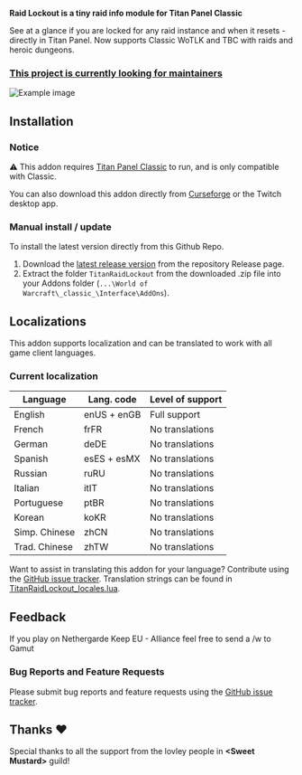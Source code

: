 **Raid Lockout is a tiny raid info module for Titan Panel Classic**

See at a glance if you are locked for any raid instance and when it resets - directly in Titan Panel.
Now supports Classic WoTLK and TBC with raids and heroic dungeons.

### [This project is currently looking for maintainers](https://github.com/obstrom/TitanRaidLockout/discussions/33)

![Example image](http://obstrom.com/github/raidlockout/readme2.jpg)

## Installation
### Notice
:warning: This addon requires [Titan Panel Classic](https://www.curseforge.com/wow/addons/titan-panel-classic) to run, and is only compatible with Classic. 

You can also download this addon directly from [Curseforge](https://www.curseforge.com/wow/addons/titan-panel-classic-raid-lockout) or the Twitch desktop app.

### Manual install / update
To install the latest version directly from this Github Repo.
1. Download the [latest release version](https://github.com/obstrom/TitanRaidLockout/releases/latest) from the repository Release page.
2. Extract the folder ```TitanRaidLockout``` from the downloaded .zip file into your Addons folder (```...\World of Warcraft\_classic_\Interface\AddOns```).

## Localizations
This addon supports localization and can be translated to work with all game client languages.

### Current localization
| Language | Lang. code | Level of support |
| -------- | ------------- | ------------- |
| English | enUS + enGB | Full support |
| French  | frFR | No translations |
| German  | deDE | No translations |
| Spanish  | esES + esMX | No translations |
| Russian  | ruRU | No translations |
| Italian  | itIT | No translations |
| Portuguese  | ptBR | No translations |
| Korean  | koKR  | No translations |
| Simp. Chinese | zhCN  | No translations |
| Trad. Chinese | zhTW  | No translations |

Want to assist in translating this addon for your language? Contribute using the [GitHub issue tracker](https://github.com/obstrom/TitanRaidLockout/issues).
Translation strings can be found in [TitanRaidLockout_locales.lua](https://github.com/obstrom/TitanRaidLockout/blob/master/TitanRaidLockout_locales.lua).

## Feedback
If you play on Nethergarde Keep EU - Alliance feel free to send a /w to Gamut
### Bug Reports and Feature Requests
Please submit bug reports and feature requests using the [GitHub issue tracker](https://github.com/obstrom/TitanRaidLockout/issues).
  
## Thanks :heart:
Special thanks to all the support from the lovley people in **\<Sweet Mustard\>** guild!
